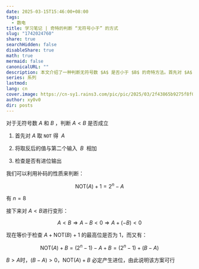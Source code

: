 ```yaml
---
date: 2025-03-15T15:46:00+08:00
tags:
  - 数电
title: 学习笔记 | 奇特的判断 “无符号小于” 的方式
slug: "1742024760"
share: true
searchHidden: false
disableShare: true
math: true
mermaid: false
canonicalURL: ""
description: 本文介绍了一种判断无符号数 $A$ 是否小于 $B$ 的奇特方法。首先对 $A$ 取反得到 $A$，然后将其与 $B$ 相加，通过检查是否有进位输出来判断 $A < B$ 是否成立。利用补码的性质，$A < B$ 可以转化为 $A + \text{NOT}(B) + 1$ 的最高位是否为 1。当 $B > A$ 时，$\text{NOT}(A) + B$ 必定产生进位，从而证明该方法的可行性。这种方法巧妙地利用了补码和进位的特性，简化了无符号数的大小比较。
series: 系列
lastmod: 
lang: cn
cover.image: https://cn-sy1.rains3.com/pic/pic/2025/03/2f43865b9275f8f00ae4febced2cad5e.png
author: xy0v0
dir: posts
---
```

对于无符号数 $A$ 和 $B$ ，判断 $A < B$ 是否成立

1. 首先对 $A$ 取 `NOT` 得 $~A$

2. 将取反后的值与第二个输入  $B$  相加
3. 检查是否有进位输出

我们可以利用补码的性质来判断：

$$
\text{NOT}(A) + 1 = 2^n - A
$$

有 $n=8$

接下来对 $A<B$进行变形：

$$
A < B \Rightarrow
A - B < 0 \Rightarrow
A + (-B) < 0
$$

现在等价于检查 $A+\text{NOT}(B)+1$ 的最高位是否为 1，而又有：

$$
\text{NOT}(A) + B = (2^n - 1) - A + B = (2^n - 1) + (B - A)
$$

$B > A$时，$(B - A) > 0$，$\text{NOT}(A) + B$ 必定产生进位，由此说明该方案可行
